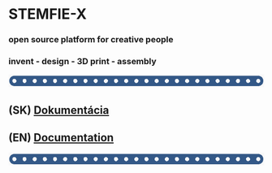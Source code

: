 # STEMFIE-X
### open source platform for creative people
### invent - design - 3D print - assembly

 ![banner](./doc-sk/img/banner_02.png)

## (SK) [Dokumentácia](./doc-sk/0001_obsah.ipynb)
## (EN) [Documentation](./doc-en/0001_obsah.ipynb)

     
 ![banner](./doc-sk/img/banner_02.png)
